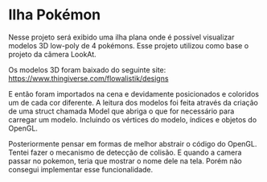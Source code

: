 Ilha Pokémon
======

Nesse projeto será exibido uma ilha plana onde é possível visualizar modelos 3D low-poly de 4 pokémons.
Esse projeto utilizou como base o projeto da câmera LookAt.

Os modelos 3D foram baixado do seguinte site:
https://www.thingiverse.com/flowalistik/designs

E então foram importados na cena e devidamente posicionados e coloridos um de cada cor diferente.
A leitura dos modelos foi feita através da criação de uma struct chamada Model que abriga o que for necessário
para carregar um modelo. Incluindo os vértices do modelo, índices e objetos do OpenGL.

Posteriormente pensar em formas de melhor abstrair o código do OpenGL.
Tentei fazer o mecanismo de detecção de colisão. E quando a camera passar no pokemon, teria que mostrar
o nome dele na tela. Porém não consegui implementar esse funcionalidade.